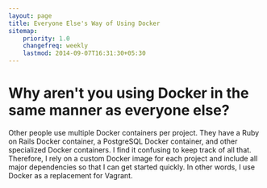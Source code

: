 ```yaml
---
layout: page
title: Everyone Else's Way of Using Docker
sitemap:
    priority: 1.0
    changefreq: weekly
    lastmod: 2014-09-07T16:31:30+05:30
---
```

# Why aren't you using Docker in the same manner as everyone else?

Other people use multiple Docker containers per project.  They have a Ruby on Rails Docker container, a PostgreSQL Docker container, and other specialized Docker containers.  I find it confusing to keep track of all that.  Therefore, I rely on a custom Docker image for each project and include all major dependencies so that I can get started quickly.  In other words, I use Docker as a replacement for Vagrant.
